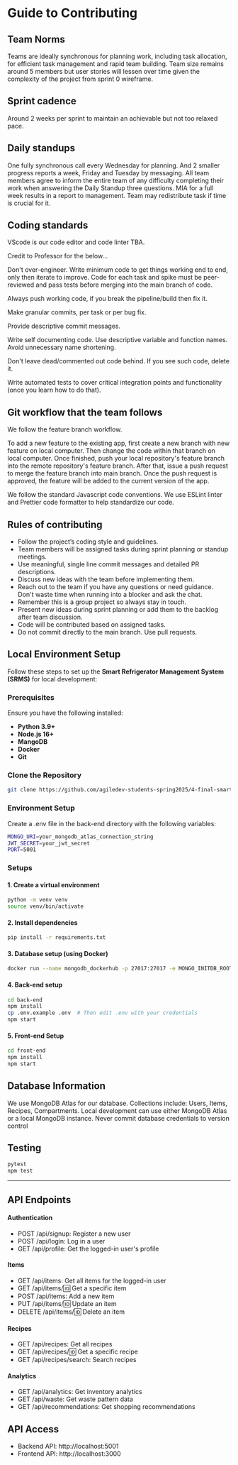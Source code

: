 # Guide to Contributing

## Team Norms
Teams are ideally synchronous for planning work, including task allocation, for efficient task management and rapid team building. Team size remains around 5 members but user stories will lessen over time given the complexity of the project from sprint 0 wireframe.

## Sprint cadence
Around 2 weeks per sprint to maintain an achievable but not too relaxed pace.

## Daily standups
One fully synchronous call every Wednesday for planning. And 2 smaller progress reports a week, Friday and Tuesday by messaging. All team members agree to inform the entire team of any difficulty completing their work when answering the Daily Standup three questions. MIA for a full week results in a report to management. Team may redistribute task if time is crucial for it.

## Coding standards
VScode is our code editor and code linter TBA.

Credit to Professor for the below...

Don't over-engineer. Write minimum code to get things working end to end, only then iterate to improve. Code for each task and spike must be peer-reviewed and pass tests before merging into the main branch of code.

Always push working code, if you break the pipeline/build then fix it.

Make granular commits, per task or per bug fix.

Provide descriptive commit messages.

Write self documenting code. Use descriptive variable and function names. Avoid unnecessary name shortening.

Don't leave dead/commented out code behind. If you see such code, delete it.

Write automated tests to cover critical integration points and functionality (once you learn how to do that).

## Git workflow that the team follows
We follow the feature branch workflow.

To add a new feature to the existing app, first create a new branch with new feature on local computer. Then change the code within that branch on local computer. Once finished, push your local repository's feature branch into the remote repository's feature branch. After that, issue a push request to merge the feature branch into main branch. Once the push request is approved, the feature will be added to the current version of the app.

We follow the standard Javascript code conventions. We use ESLint linter and Prettier code formatter to help standardize our code.

## Rules of contributing
- Follow the project’s coding style and guidelines.
- Team members will be assigned tasks during sprint planning or standup meetings.
- Use meaningful, single line commit messages and detailed PR descriptions.
- Discuss new ideas with the team before implementing them.
- Reach out to the team if you have any questions or need guidance. Don't waste time when running into a blocker and ask the chat.
- Remember this is a group project so always stay in touch.
- Present new ideas during sprint planning or add them to the backlog after team discussion.
- Code will be contributed based on assigned tasks.
- Do not commit directly to the main branch. Use pull requests.


## Local Environment Setup
Follow these steps to set up the **Smart Refrigerator Management System (SRMS)** for local development:  

### Prerequisites  
Ensure you have the following installed:  
- **Python 3.9+**  
- **Node.js 16+**
- **MangoDB**
- **Docker**
- **Git**

### Clone the Repository  
```sh
git clone https://github.com/agiledev-students-spring2025/4-final-smart-refrigerator-management-system
```
### Environment Setup
Create a .env file in the back-end directory with the following variables:
```sh
MONGO_URI=your_mongodb_atlas_connection_string
JWT_SECRET=your_jwt_secret
PORT=5001
```
### Setups
#### **1. Create a virtual environment**
```sh
python -m venv venv
source venv/bin/activate
```
#### **2. Install dependencies**
```sh
pip install -r requirements.txt
```
#### **3. Database setup (using Docker)**
```sh
docker run --name mongodb_dockerhub -p 27017:27017 -e MONGO_INITDB_ROOT_USERNAME=admin -e MONGO_INITDB_ROOT_PASSWORD=secret -d mongo:latest
```
#### **4. Back-end setup**
```sh
cd back-end
npm install
cp .env.example .env  # Then edit .env with your credentials
npm start
```
#### **5. Front-end Setup**
```sh
cd front-end
npm install
npm start
```
## Database Information
We use MongoDB Atlas for our database. Collections include: Users, Items, Recipes, Compartments. Local development can use either MongoDB Atlas or a local MongoDB instance. Never commit database credentials to version control

## Testing
```sh
pytest
npm test
```
---
## API Endpoints
#### Authentication
- POST /api/signup: Register a new user
- POST /api/login: Log in a user
- GET /api/profile: Get the logged-in user's profile

#### Items

- GET /api/items: Get all items for the logged-in user
- GET /api/items/:id: Get a specific item
- POST /api/items: Add a new item
- PUT /api/items/:id: Update an item
- DELETE /api/items/:id: Delete an item

#### Recipes

- GET /api/recipes: Get all recipes
- GET /api/recipes/:id: Get a specific recipe
- GET /api/recipes/search: Search recipes

#### Analytics

- GET /api/analytics: Get inventory analytics
- GET /api/waste: Get waste pattern data
- GET /api/recommendations: Get shopping recommendations

## API Access
- Backend API: http://localhost:5001
- Frontend API: http://localhost:3000